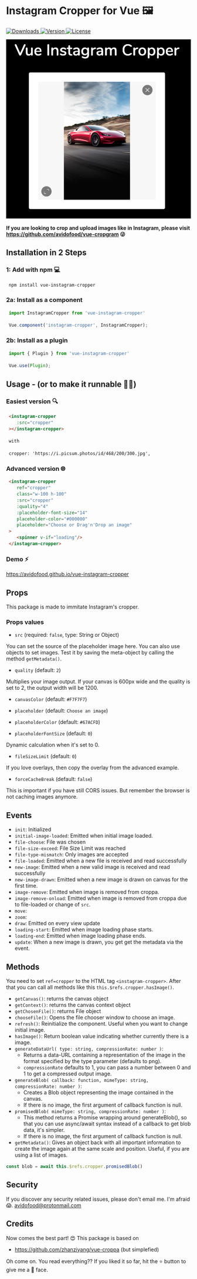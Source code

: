 # Instagram Cropper for Vue 🖼

<a href="https://www.npmjs.com/package/vue-instagram-cropper">
  <img src="https://img.shields.io/npm/dt/vue-instagram-cropper.svg" alt="Downloads">
</a>
<a href="https://www.npmjs.com/package/vue-instagram-cropper">
  <img src="https://img.shields.io/npm/v/vue-instagram-cropper.svg" alt="Version">
</a>
<a href="https://www.npmjs.com/package/vue-instagram-cropper">
  <img src="https://img.shields.io/npm/l/vue-instagram-cropper.svg" alt="License">
</a>

![Vue Instagram Cropper](/images/intro.png)

**If you are looking to crop and upload images like in Instagram, please visit https://github.com/avidofood/vue-cropgram 😜**

## Installation in 2 Steps

### 1: Add with npm 💻
```bash
 npm install vue-instagram-cropper
```

### 2a: Install as a component

```javascript
 import InstagramCropper from 'vue-instagram-cropper'

 Vue.component('instagram-cropper', InstagramCropper);
```
### 2b: Install as a plugin 
```javascript
 import { Plugin } from 'vue-instagram-cropper'

 Vue.use(Plugin);
```

## Usage - (or to make it runnable 🏃‍♂️)


### Easiest version 🔍

```html
 <instagram-cropper 
    :src="cropper"
 ></instagram-cropper>

 with 

 cropper: 'https://i.picsum.photos/id/468/200/300.jpg',
```

### Advanced version 🌐

```html
 <instagram-cropper
    ref="cropper"
    class="w-100 h-100"
    :src="cropper"
    :quality="4"
    :placeholder-font-size="14"
    placeholder-color="#000000" 
    placeholder="Choose or Drag'n'Drop an image"
 >
    <spinner v-if="loading"/>
 </instagram-cropper>
```

### Demo ⚡️

https://avidofood.github.io/vue-instagram-cropper

## Props

This package is made to immitate Instagram's cropper.

### Props values

- `src` (required: `false`, type: String or Object)

You can set the source of the placeholder image here. You can also use objects to set images. Test it by saving the meta-object by calling the method `getMetadata()`.

- `quality` (default: `2`)

Multiplies your image output. If your canvas is 600px wide and the quality is set to 2, the output width will be 1200.

- `canvasColor` (default: `#F7F7F7`)
 

- `placeholder` (default: `Choose an image`)
- `placeholderColor` (default: `#67ACFD`)
- `placeholderFontSize` (default: `0`)
  
Dynamic calculation when it's set to 0.

- `fileSizeLimit` (default: `0`)
  
If you love overlays, then copy the overlay from the advanced example.

- `forceCacheBreak` (default: `false`)

This is important if you have still CORS issues. But remember the browser is not caching images anymore.

## Events 

- `init`: Initialized
- `initial-image-loaded`: Emitted when initial image loaded.
- `file-choose`: File was chosen
- `file-size-exceed`: File Size Limit was reached
- `file-type-mismatch`: Only images are accepted
- `file-loaded`: Emitted when a new file is received and read successfully
- `new-image`: Emitted when a new valid image is received and read successfully
- `new-image-drawn`: Emitted when a new image is drawn on canvas for the first time.
- `image-remove`: Emitted when image is removed from croppa.
- `image-remove-onload`: Emitted when image is removed from croppa due to file-loaded or change of `src`.
- `move`: 
- `zoom`: 
- `draw`: Emitted on every view update
- `loading-start`: Emitted when image loading phase starts.
- `loading-end`: Emitted when image loading phase ends.
- `update`: When a new image is drawn, you get get the metadata via the event.

## Methods

You need to set `ref=cropper` to the HTML tag `<instagram-cropper>`. After that you can call all methods like this `this.$refs.cropper.hasImage()`.

- `getCanvas()`: returns the canvas object
- `getContext()`: returns the canvas context object
- `getChosenFile()`: returns File object
- `chooseFile()`: Opens the file chooser window to choose an image.
- `refresh()`: Reinitialize the component. Useful when you want to change initial image.
- `hasImage()`: Return boolean value indicating whether currently there is a image.
- `generateDataUrl( type: string, compressionRate: number )`: 
   - Returns a data-URL containing a representation of the image in the format specified by the type parameter (defaults to png).
   - `compressionRate` defaults to 1, you can pass a number between 0 and 1 to get a compressed output image.
- `generateBlob( callback: function, mimeType: string, compressionRate: number )`: 
   - Creates a Blob object representing the image contained in the canvas.
   - If there is no image, the first argument of callback function is null.
- `promisedBlob( mimeType: string, compressionRate: number )`: 
   - This method returns a Promise wrapping around generateBlob(), so that you can use async/await syntax instead of a callback to get blob data, it's simpler.
   - If there is no image, the first argument of callback function is null.
- `getMetadata()`: Gives an object back with all important information to create the image again at the same scale and position. Useful, if you are using a list of images.

```javascript
const blob = await this.$refs.cropper.promisedBlob()
``` 
   
 
## Security

If you discover any security related issues, please don't email me. I'm afraid 😱. avidofood@protonmail.com

## Credits

Now comes the best part! 😍
This package is based on

 - https://github.com/zhanziyang/vue-croppa (but simplefied)

Oh come on. You read everything?? If you liked it so far, hit the ⭐️ button to give me a 🤩 face. 
